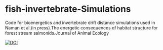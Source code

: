 # fish-invertebrate-Simulations
Code for bioenergetics and invertebrate drift distance simulations used in Naman et al.(in press).The energetic consequences of habitat structure for forest stream salmonids.Journal of Animal Ecology

[![DOI](https://zenodo.org/badge/DOI/10.5281/zenodo.1217156.svg)](https://doi.org/10.5281/zenodo.1217156)
